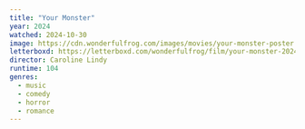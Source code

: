```yaml
---
title: "Your Monster"
year: 2024
watched: 2024-10-30
image: https://cdn.wonderfulfrog.com/images/movies/your-monster-poster.jpg
letterboxd: https://letterboxd.com/wonderfulfrog/film/your-monster-2024/
director: Caroline Lindy
runtime: 104
genres:
  - music
  - comedy
  - horror
  - romance
---
```

